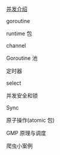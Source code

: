 [并发介绍](https://www.topgoer.com/并发编程/)

goroutine

runtime 包

channel

Goroutine 池

定时器

select

并发安全和锁

Sync

原子操作(atomic 包)

GMP 原理与调度

爬虫小案例
